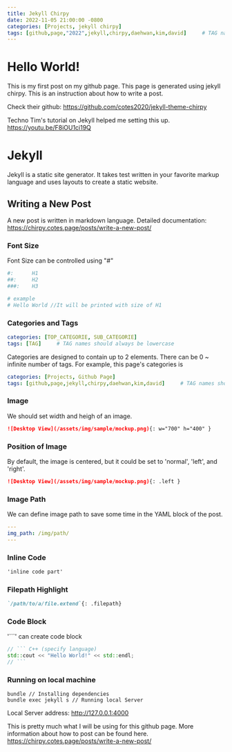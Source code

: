 ```yaml
---
title: Jekyll Chirpy
date: 2022-11-05 21:00:00 -0800
categories: [Projects, jekyll chirpy]
tags: [github,page,"2022",jekyll,chirpy,daehwan,kim,david]     # TAG names should always be lowercase
---
```


# Hello World!

This is my first post on my github page. This page is generated using jekyll chirpy. This is an instruction about how to write a post.

Check their github: https://github.com/cotes2020/jekyll-theme-chirpy

Techno Tim's tutorial on Jekyll helped me setting this up.
https://youtu.be/F8iOU1ci19Q



# Jekyll

Jekyll is a static site generator. It takes test written in your favorite markup language and uses layouts to create a static website.

## Writing a New Post
A new post is written in markdown language. Detailed documentation: https://chirpy.cotes.page/posts/write-a-new-post/

### Font Size
Font Size can be controlled using "#"

```yaml
#:      H1
##:     H2
###:    H3

# example
# Hello World //It will be printed with size of H1
```
### Categories and Tags

```yaml
categories: [TOP_CATEGORIE, SUB_CATEGORIE]
tags: [TAG]     # TAG names should always be lowercase
```
Categories are designed to contain up to 2 elements. There can be 0 ~ infinite number of tags.
For example, this page's categories is 
```yaml
categories: [Projects, Github Page]
tags: [github,page,jekyll,chirpy,daehwan,kim,david]     # TAG names should always be lowercase
```

### Image
We should set width and heigh of an image.
```Markdown
![Desktop View](/assets/img/sample/mockup.png){: w="700" h="400" }
```

### Position of Image
By default, the image is centered, but it could be set to 'normal', 'left', and 'right'.
```Markdown
![Desktop View](/assets/img/sample/mockup.png){: .left }
```

### Image Path
We can define image path to save some time in the YAML block of the post.
```yaml
---
img_path: /img/path/
---
```

### Inline Code
```Markdown
'inline code part'
```

### Filepath Highlight
```Markdown
`/path/to/a/file.extend`{: .filepath}
```

### Code Block
'```' can create code block
```C++
// ``` C++ (specify language)
std::cout << "Hello World!" << std::endl;
// ```
```

### Running on local machine

```
bundle // Installing dependencies
bundle exec jekyll s // Running local Server
```
Local Server address: <a href="http://127.0.0.1:4000">http://127.0.0.1:4000</a>

This is pretty much what I will be using for this github page. More information about how to post can be found here. https://chirpy.cotes.page/posts/write-a-new-post/